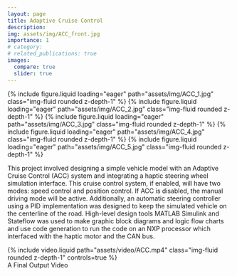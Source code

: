 ```yaml
---
layout: page
title: Adaptive Cruise Control
description: 
img: assets/img/ACC_front.jpg
importance: 1
# category: 
# related_publications: true
images:
  compare: true
  slider: true
---
```


<swiper-container keyboard="true" navigation="true" pagination="true" pagination-clickable="true" pagination-dynamic-bullets="true" rewind="true">
  <swiper-slide>{% include figure.liquid loading="eager" path="assets/img/ACC_1.jpg" class="img-fluid rounded z-depth-1" %}</swiper-slide>
  <swiper-slide>{% include figure.liquid loading="eager" path="assets/img/ACC_2.jpg" class="img-fluid rounded z-depth-1" %}</swiper-slide>
  <swiper-slide>{% include figure.liquid loading="eager" path="assets/img/ACC_3.jpg" class="img-fluid rounded z-depth-1" %}</swiper-slide>
  <swiper-slide>{% include figure.liquid loading="eager" path="assets/img/ACC_4.jpg" class="img-fluid rounded z-depth-1" %}</swiper-slide>
  <swiper-slide>{% include figure.liquid loading="eager" path="assets/img/ACC_5.jpg" class="img-fluid rounded z-depth-1" %}</swiper-slide>
</swiper-container>

This project involved designing a simple vehicle model with an Adaptive Cruise Control (ACC) system and integrating a haptic steering wheel simulation interface. This cruise control system, if enabled, will have two modes: speed control and position control. If ACC is disabled, the manual driving mode will be active. Additionally, an automatic steering controller using a PID implementation was designed to keep the simulated vehicle on the centerline of the road. High-level design tools MATLAB Simulink and Stateflow was used to make graphic block diagrams and logic flow charts and use code generation to run the code on an NXP processor which interfaced with the haptic motor and the CAN bus.

<div class="row">
    {% include video.liquid path="assets/video/ACC.mp4" class="img-fluid rounded z-depth-1" controls=true %}
</div>
<div class="caption">
    A Final Output Video
</div>
